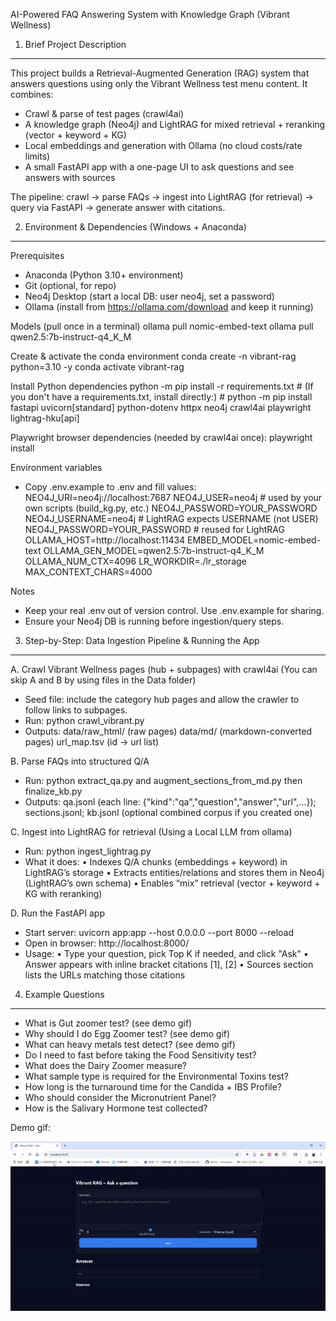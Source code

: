 AI-Powered FAQ Answering System with Knowledge Graph (Vibrant Wellness)


1) Brief Project Description
----------------------------
This project builds a Retrieval-Augmented Generation (RAG) system that answers questions using only the
Vibrant Wellness test menu content. It combines:
- Crawl & parse of test pages (crawl4ai)
- A knowledge graph (Neo4j) and LightRAG for mixed retrieval + reranking (vector + keyword + KG)
- Local embeddings and generation with Ollama (no cloud costs/rate limits)
- A small FastAPI app with a one-page UI to ask questions and see answers with sources

The pipeline: crawl → parse FAQs → ingest into LightRAG (for retrieval) → query via FastAPI → generate answer with citations.


2) Environment & Dependencies (Windows + Anaconda)
--------------------------------------------------
Prerequisites
- Anaconda (Python 3.10+ environment)
- Git (optional, for repo)
- Neo4j Desktop (start a local DB: user neo4j, set a password)
- Ollama (install from https://ollama.com/download and keep it running)

Models (pull once in a terminal)
    ollama pull nomic-embed-text
    ollama pull qwen2.5:7b-instruct-q4_K_M

Create & activate the conda environment
    conda create -n vibrant-rag python=3.10 -y
    conda activate vibrant-rag

Install Python dependencies
    python -m pip install -r requirements.txt
    # (If you don't have a requirements.txt, install directly:)
    # python -m pip install fastapi uvicorn[standard] python-dotenv httpx neo4j crawl4ai playwright lightrag-hku[api]

Playwright browser dependencies (needed by crawl4ai once):
    playwright install

Environment variables
- Copy .env.example to .env and fill values:
    NEO4J_URI=neo4j://localhost:7687
    NEO4J_USER=neo4j                 # used by your own scripts (build_kg.py, etc.)
    NEO4J_PASSWORD=YOUR_PASSWORD
    NEO4J_USERNAME=neo4j             # LightRAG expects USERNAME (not USER)
    NEO4J_PASSWORD=YOUR_PASSWORD     # reused for LightRAG
    OLLAMA_HOST=http://localhost:11434
    EMBED_MODEL=nomic-embed-text
    OLLAMA_GEN_MODEL=qwen2.5:7b-instruct-q4_K_M
    OLLAMA_NUM_CTX=4096
    LR_WORKDIR=./lr_storage
    MAX_CONTEXT_CHARS=4000

Notes
- Keep your real .env out of version control. Use .env.example for sharing.
- Ensure your Neo4j DB is running before ingestion/query steps.


3) Step-by-Step: Data Ingestion Pipeline & Running the App
----------------------------------------------------------
A. Crawl Vibrant Wellness pages (hub + subpages) with crawl4ai (You can skip A and B by using files in the Data folder)
   - Seed file: include the category hub pages and allow the crawler to follow links to subpages.
   - Run:
        python crawl_vibrant.py
   - Outputs:
        data/raw_html/    (raw pages)
        data/md/          (markdown-converted pages)
        url_map.tsv       (id → url list)

B. Parse FAQs into structured Q/A
   - Run:
        python extract_qa.py and augment_sections_from_md.py then finalize_kb.py
   - Outputs:
        qa.jsonl          (each line: {"kind":"qa","question","answer","url",...});
        sections.jsonl;
        kb.jsonl          (optional combined corpus if you created one)

C. Ingest into LightRAG for retrieval (Using a Local LLM from ollama)
   - Run:
        python ingest_lightrag.py
   - What it does:
        • Indexes Q/A chunks (embeddings + keyword) in LightRAG’s storage
        • Extracts entities/relations and stores them in Neo4j (LightRAG’s own schema)
        • Enables “mix” retrieval (vector + keyword + KG with reranking)

D. Run the FastAPI app
   - Start server:
        uvicorn app:app --host 0.0.0.0 --port 8000 --reload
   - Open in browser:
        http://localhost:8000/
   - Usage:
        • Type your question, pick Top K if needed, and click "Ask"
        • Answer appears with inline bracket citations [1], [2]
        • Sources section lists the URLs matching those citations

4) Example Questions
------------------------------------------
- What is Gut zoomer test? (see demo gif)
- Why should I do Egg Zoomer test? (see demo gif)
- What can heavy metals test detect? (see demo gif)
- Do I need to fast before taking the Food Sensitivity test?
- What does the Dairy Zoomer measure?
- What sample type is required for the Environmental Toxins test?
- How long is the turnaround time for the Candida + IBS Profile?
- Who should consider the Micronutrient Panel?
- How is the Salivary Hormone test collected?
     
Demo gif:

![demo](https://github.com/sjjgh/vibrant-rag/blob/main/demo.gif)

